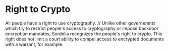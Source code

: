 # Right to Crypto

All people have a right to use cryptography. // Unlike other governemnts which try to restrict people's access to cryptography or impose backdoor encryption mandates, Sordelia recognizes the people's right to crypto. This right does not limit a court ability to compel access to encrypted documents with a warrant, for example.
